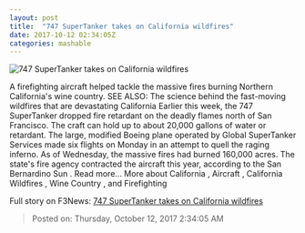 ```yaml
---
layout: post
title:  "747 SuperTanker takes on California wildfires"
date: 2017-10-12 02:34:05Z
categories: mashable
---
```


![747 SuperTanker takes on California wildfires](https://i.amz.mshcdn.com/BG5YhW2vhNTCAFTkwaEn9807sgY=/1200x630/2017%2F10%2F12%2Fd3%2F90eca667b53f48e19df6c3985c0f393c.b120a.jpg)

A firefighting aircraft helped tackle the massive fires burning Northern California's wine country. SEE ALSO: The science behind the fast-moving wildfires that are devastating California Earlier this week, the 747 SuperTanker dropped fire retardant on the deadly flames north of San Francisco. The craft can hold up to about 20,000 gallons of water or retardant. The large, modified Boeing plane operated by Global SuperTanker Services made six flights on Monday in an attempt to quell the raging inferno. As of Wednesday, the massive fires had burned 160,000 acres. The state's fire agency contracted the aircraft this year, according to the San Bernardino Sun . Read more... More about California , Aircraft , California Wildfires , Wine Country , and Firefighting


Full story on F3News: [747 SuperTanker takes on California wildfires](http://www.f3nws.com/n/RAzAHG)

> Posted on: Thursday, October 12, 2017 2:34:05 AM
